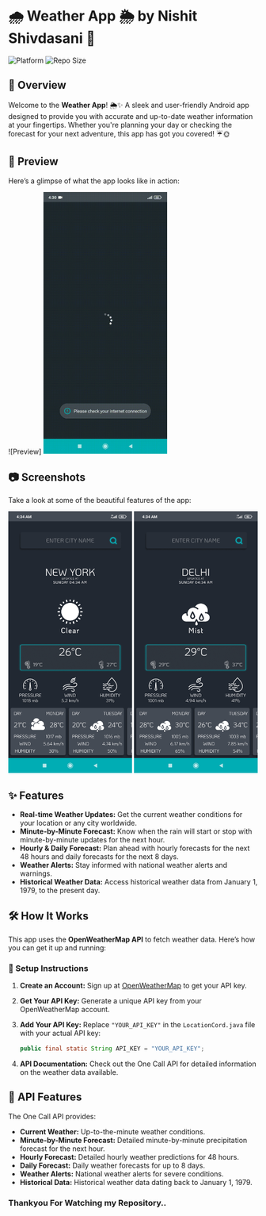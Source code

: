 # 🌧️ Weather App 🌦️ by Nishit Shivdasani 💙

![Platform](https://img.shields.io/badge/platform-Android-brightgreen.svg?color=00ADB5&style=for-the-badge)
![Repo Size](https://img.shields.io/github/repo-size/dev-aniketj/Weather-App?color=00ADB5&style=for-the-badge)

## 🚀 Overview

Welcome to the **Weather App**! 🌦️✨ A sleek and user-friendly Android app designed to provide you with accurate and up-to-date weather information at your fingertips. Whether you're planning your day or checking the forecast for your next adventure, this app has got you covered! ☔🌞

## 📸 Preview

Here’s a glimpse of what the app looks like in action:

![Preview]
<img src="https://github.com/BottomsNode/WeatherApp-Android-master/blob/main/gif1.gif" width="250"/>

## 📷 Screenshots

Take a look at some of the beautiful features of the app:

<p float="left">
	<img src="https://github.com/BottomsNode/WeatherApp-Android-master/blob/main/image1.jpg" width="250"/>
	<img src="https://github.com/BottomsNode/WeatherApp-Android-master/blob/main/image2.jpg" width="250"/>
</p>

## ✨ Features

- **Real-time Weather Updates:** Get the current weather conditions for your location or any city worldwide.
- **Minute-by-Minute Forecast:** Know when the rain will start or stop with minute-by-minute updates for the next hour.
- **Hourly & Daily Forecast:** Plan ahead with hourly forecasts for the next 48 hours and daily forecasts for the next 8 days.
- **Weather Alerts:** Stay informed with national weather alerts and warnings.
- **Historical Weather Data:** Access historical weather data from January 1, 1979, to the present day.

## 🛠️ How It Works

This app uses the **OpenWeatherMap API** to fetch weather data. Here’s how you can get it up and running:

### 🔧 Setup Instructions

1. **Create an Account:** Sign up at [OpenWeatherMap](https://openweathermap.org/) to get your API key.
2. **Get Your API Key:** Generate a unique API key from your OpenWeatherMap account.
3. **Add Your API Key:** Replace `"YOUR_API_KEY"` in the `LocationCord.java` file with your actual API key:

   ```java
   public final static String API_KEY = "YOUR_API_KEY";
   ```
4. **API Documentation:** Check out the One Call API for detailed information on the weather data available.

## 🌟 API Features
The One Call API provides:

- **Current Weather:** Up-to-the-minute weather conditions.
- **Minute-by-Minute Forecast:** Detailed minute-by-minute precipitation forecast for the next hour.
- **Hourly Forecast:** Detailed hourly weather predictions for 48 hours.
- **Daily Forecast:** Daily weather forecasts for up to 8 days.
- **Weather Alerts:** National weather alerts for severe conditions.
- **Historical Data:** Historical weather data dating back to January 1, 1979.

### Thankyou For Watching my Repository..
